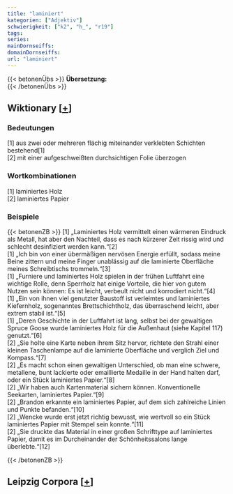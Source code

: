 ```yaml
---
title: "laminiert"
kategorien: ["Adjektiv"]
schwierigkeit: ["k2", "h_", "r19"]
tags:
series:
mainDornseiffs:
domainDornseiffs:
url: "laminiert"
---
```


{{< betonenÜbs >}}
**Übersetzung:**  
{{< /betonenÜbs >}}

## Wiktionary [[+](https://de.wiktionary.org/wiki/laminiert)]

### Bedeutungen
[1] aus zwei oder mehreren flächig miteinander verklebten Schichten bestehend[1]  
[2] mit einer aufgeschweißten durchsichtigen Folie überzogen  

### Wortkombinationen
[1] laminiertes Holz  
[2] laminiertes Papier  

### Beispiele
{{< betonenZB >}}
[1] „Laminiertes Holz vermittelt einen wärmeren Eindruck als Metall, hat aber den Nachteil, dass es nach kürzerer Zeit rissig wird und schlecht desinfiziert werden kann.“[2]  
[1] „Ich bin von einer übermäßigen nervösen Energie erfüllt, sodass meine Beine zittern und meine Finger unablässig auf die laminierte Oberfläche meines Schreibtischs trommeln.“[3]  
[1] „Furniere und laminiertes Holz spielen in der frühen Luftfahrt eine wichtige Rolle, denn Sperrholz hat einige Vorteile, die hier von gutem Nutzen sein können: Es ist leicht, verbeult nicht und korrodiert nicht.“[4]  
[1] „Ein von ihnen viel genutzter Baustoff ist verleimtes und laminiertes Kiefernholz, sogenanntes Brettschichtholz, das überraschend leicht, aber extrem stabil ist.“[5]  
[1] „Deren Geschichte in der Luftfahrt ist lang, selbst bei der gewaltigen Spruce Goose wurde laminiertes Holz für die Außenhaut (siehe Kapitel 117) genutzt.“[6]  
[2] „Sie holte eine Karte neben ihrem Sitz hervor, richtete den Strahl einer kleinen Taschenlampe auf die laminierte Oberfläche und verglich Ziel und Kompass.“[7]  
[2] „Es macht schon einen gewaltigen Unterschied, ob man eine schwere, metallene, bunt lackierte oder emaillierte Medaille in der Hand halten darf, oder ein Stück laminiertes Papier.“[8]  
[2] „Wir haben auch Kartenmaterial sichern können. Konventionelle Seekarten, laminiertes Papier.“[9]  
[2] „Brandon erkannte ein laminiertes Papier, auf dem sich zahlreiche Linien und Punkte befanden.“[10]  
[2] „Wencke wurde erst jetzt richtig bewusst, wie wertvoll so ein Stück laminiertes Papier mit Stempel sein konnte.“[11]  
[2] „Sie druckte das Material in einer großen Schrifttype auf laminiertes Papier, damit es im Durcheinander der Schönheitssalons lange überlebte.“[12]  

{{< /betonenZB >}}

## Leipzig Corpora [[+](https://corpora.uni-leipzig.de/en/res?word=laminiert&corpusId=deu_newscrawl-public_2018)]

